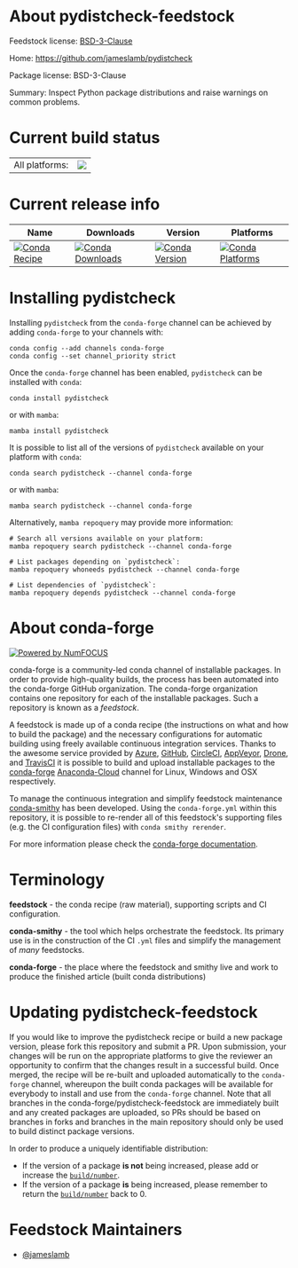 About pydistcheck-feedstock
===========================

Feedstock license: [BSD-3-Clause](https://github.com/conda-forge/pydistcheck-feedstock/blob/main/LICENSE.txt)

Home: https://github.com/jameslamb/pydistcheck

Package license: BSD-3-Clause

Summary: Inspect Python package distributions and raise warnings on common problems.

Current build status
====================


<table><tr><td>All platforms:</td>
    <td>
      <a href="https://dev.azure.com/conda-forge/feedstock-builds/_build/latest?definitionId=17776&branchName=main">
        <img src="https://dev.azure.com/conda-forge/feedstock-builds/_apis/build/status/pydistcheck-feedstock?branchName=main">
      </a>
    </td>
  </tr>
</table>

Current release info
====================

| Name | Downloads | Version | Platforms |
| --- | --- | --- | --- |
| [![Conda Recipe](https://img.shields.io/badge/recipe-pydistcheck-green.svg)](https://anaconda.org/conda-forge/pydistcheck) | [![Conda Downloads](https://img.shields.io/conda/dn/conda-forge/pydistcheck.svg)](https://anaconda.org/conda-forge/pydistcheck) | [![Conda Version](https://img.shields.io/conda/vn/conda-forge/pydistcheck.svg)](https://anaconda.org/conda-forge/pydistcheck) | [![Conda Platforms](https://img.shields.io/conda/pn/conda-forge/pydistcheck.svg)](https://anaconda.org/conda-forge/pydistcheck) |

Installing pydistcheck
======================

Installing `pydistcheck` from the `conda-forge` channel can be achieved by adding `conda-forge` to your channels with:

```
conda config --add channels conda-forge
conda config --set channel_priority strict
```

Once the `conda-forge` channel has been enabled, `pydistcheck` can be installed with `conda`:

```
conda install pydistcheck
```

or with `mamba`:

```
mamba install pydistcheck
```

It is possible to list all of the versions of `pydistcheck` available on your platform with `conda`:

```
conda search pydistcheck --channel conda-forge
```

or with `mamba`:

```
mamba search pydistcheck --channel conda-forge
```

Alternatively, `mamba repoquery` may provide more information:

```
# Search all versions available on your platform:
mamba repoquery search pydistcheck --channel conda-forge

# List packages depending on `pydistcheck`:
mamba repoquery whoneeds pydistcheck --channel conda-forge

# List dependencies of `pydistcheck`:
mamba repoquery depends pydistcheck --channel conda-forge
```


About conda-forge
=================

[![Powered by
NumFOCUS](https://img.shields.io/badge/powered%20by-NumFOCUS-orange.svg?style=flat&colorA=E1523D&colorB=007D8A)](https://numfocus.org)

conda-forge is a community-led conda channel of installable packages.
In order to provide high-quality builds, the process has been automated into the
conda-forge GitHub organization. The conda-forge organization contains one repository
for each of the installable packages. Such a repository is known as a *feedstock*.

A feedstock is made up of a conda recipe (the instructions on what and how to build
the package) and the necessary configurations for automatic building using freely
available continuous integration services. Thanks to the awesome service provided by
[Azure](https://azure.microsoft.com/en-us/services/devops/), [GitHub](https://github.com/),
[CircleCI](https://circleci.com/), [AppVeyor](https://www.appveyor.com/),
[Drone](https://cloud.drone.io/welcome), and [TravisCI](https://travis-ci.com/)
it is possible to build and upload installable packages to the
[conda-forge](https://anaconda.org/conda-forge) [Anaconda-Cloud](https://anaconda.org/)
channel for Linux, Windows and OSX respectively.

To manage the continuous integration and simplify feedstock maintenance
[conda-smithy](https://github.com/conda-forge/conda-smithy) has been developed.
Using the ``conda-forge.yml`` within this repository, it is possible to re-render all of
this feedstock's supporting files (e.g. the CI configuration files) with ``conda smithy rerender``.

For more information please check the [conda-forge documentation](https://conda-forge.org/docs/).

Terminology
===========

**feedstock** - the conda recipe (raw material), supporting scripts and CI configuration.

**conda-smithy** - the tool which helps orchestrate the feedstock.
                   Its primary use is in the construction of the CI ``.yml`` files
                   and simplify the management of *many* feedstocks.

**conda-forge** - the place where the feedstock and smithy live and work to
                  produce the finished article (built conda distributions)


Updating pydistcheck-feedstock
==============================

If you would like to improve the pydistcheck recipe or build a new
package version, please fork this repository and submit a PR. Upon submission,
your changes will be run on the appropriate platforms to give the reviewer an
opportunity to confirm that the changes result in a successful build. Once
merged, the recipe will be re-built and uploaded automatically to the
`conda-forge` channel, whereupon the built conda packages will be available for
everybody to install and use from the `conda-forge` channel.
Note that all branches in the conda-forge/pydistcheck-feedstock are
immediately built and any created packages are uploaded, so PRs should be based
on branches in forks and branches in the main repository should only be used to
build distinct package versions.

In order to produce a uniquely identifiable distribution:
 * If the version of a package **is not** being increased, please add or increase
   the [``build/number``](https://docs.conda.io/projects/conda-build/en/latest/resources/define-metadata.html#build-number-and-string).
 * If the version of a package **is** being increased, please remember to return
   the [``build/number``](https://docs.conda.io/projects/conda-build/en/latest/resources/define-metadata.html#build-number-and-string)
   back to 0.

Feedstock Maintainers
=====================

* [@jameslamb](https://github.com/jameslamb/)

